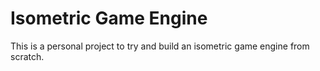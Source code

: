 # Isometric Game Engine #

This is a personal project to try and build an isometric game engine from 
scratch.  
